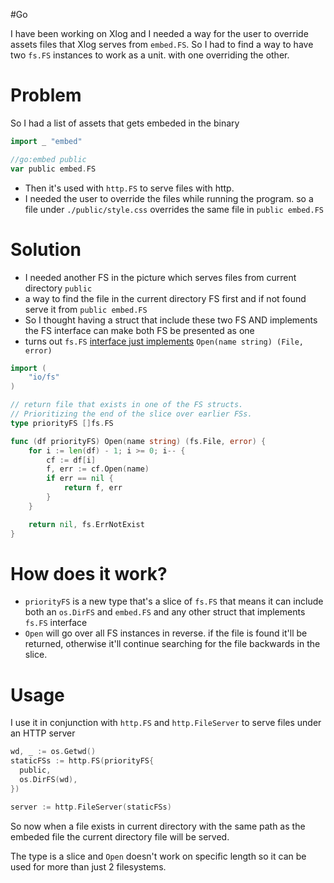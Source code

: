 #Go

I have been working on Xlog and I needed a way for the user to override assets files that Xlog serves from `embed.FS`. So I had to find a way to have two `fs.FS` instances to work as a unit. with one overriding the other.

# Problem

So I had a list of assets that gets embeded in the binary

```go
import _ "embed"

//go:embed public
var public embed.FS
```

* Then it's used with `http.FS` to serve files with http.
* I needed the user to override the files while running the program. so a file under `./public/style.css` overrides the same file in `public embed.FS`

# Solution

* I needed another FS in the picture which serves files from current directory `public`
* a way to find the file in the current directory FS first and if not found serve it from `public embed.FS`
* So I thought having a struct that include these two FS AND implements the FS interface can make both FS be presented as one
* turns out `fs.FS` [interface just implements](https://pkg.go.dev/io/fs#FS) `Open(name string) (File, error)`

```go
import (
	"io/fs"
)

// return file that exists in one of the FS structs.
// Prioritizing the end of the slice over earlier FSs.
type priorityFS []fs.FS

func (df priorityFS) Open(name string) (fs.File, error) {
	for i := len(df) - 1; i >= 0; i-- {
		cf := df[i]
		f, err := cf.Open(name)
		if err == nil {
			return f, err
		}
	}

	return nil, fs.ErrNotExist
}
```

# How does it work?

* `priorityFS` is a new type that's a slice of `fs.FS` that means it can include both an `os.DirFS` and `embed.FS` and any other struct that implements `fs.FS` interface
* `Open` will go over all FS instances in reverse. if the file is found it'll be returned, otherwise it'll continue searching for the file backwards in the slice.

# Usage

I use it in conjunction with `http.FS` and `http.FileServer` to serve files under an HTTP server

```go
wd, _ := os.Getwd()
staticFSs := http.FS(priorityFS{
  public,
  os.DirFS(wd),
})

server := http.FileServer(staticFSs)
```

So now when a file exists in current directory with the same path as the embeded file the current directory file will be served.

The type is a slice and `Open` doesn't work on specific length so it can be used for more than just 2 filesystems.
